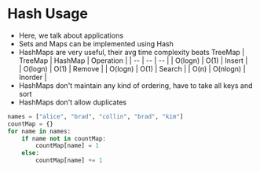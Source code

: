 # Hash Usage

- Here, we talk about applications
- Sets and Maps can be implemented using Hash
- HashMaps are very useful, their avg time complexity beats TreeMap
| TreeMap | HashMap | Operation |
| -- | -- | -- |
| O(logn) | O(1) | Insert |  
| O(logn) | O(1) | Remove |
| O(logn) | O(1) | Search |
| O(n) | O(nlogn) | Inorder | 
- HashMaps don't maintain any kind of ordering, have to take all keys and sort
- HashMaps don't allow duplicates
```python
names = ["alice", "brad", "collin", "brad", "kim"]
countMap = {}
for name in names:
    if name not in countMap:
        countMap[name] = 1
    else:
        countMap[name] += 1
```
